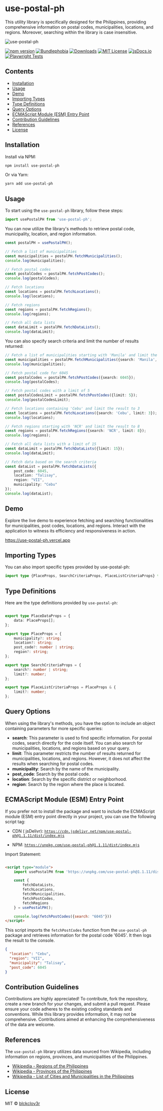 # use-postal-ph

This utility library is specifically designed for the Philippines, providing comprehensive information on postal codes,
municipalities, locations, and regions. Moreover, searching within the library is case insensitive.

![use-postal-ph](https://raw.githubusercontent.com/blckclov3r/use-postal-ph/main/img/use-postal-ph.png)

[![npm version](https://img.shields.io/npm/v/use-postal-ph?style=flat-square&alt=use-postal-ph)](https://www.npmjs.com/package/use-postal-ph)
[![Bundlephobia](https://img.shields.io/bundlephobia/min/use-postal-ph)](https://bundlephobia.com/result?p=use-postal-ph)
[![Downloads](https://img.shields.io/npm/dt/use-postal-ph.svg?style=flat-square)](https://www.npmjs.com/package/use-postal-ph)
[![MIT License](https://img.shields.io/badge/License-MIT-yellow.svg)](https://github.com/blckclov3r)
[![jsDocs.io](https://img.shields.io/badge/jsDocs.io-reference-blue)](https://www.jsdocs.io/package/use-postal-ph)
[![Playwright Tests](https://github.com/blckclov3r/use-postal-ph/actions/workflows/playwright.yml/badge.svg)](https://github.com/blckclov3r/use-postal-ph/actions/workflows/playwright.yml)

## Contents

* [Installation](#installation)
* [Usage](#usage)
* [Demo](#demo)
* [Importing Types](#importing-types)
* [Type Definitions](#type-definitions)
* [Query Options](#query-options)
* [ECMAScript Module (ESM) Entry Point](#ecmascript-module-esm-entry-point)
* [Contribution Guidelines](#contribution-guidelines)
* [References](#references)
* [License](#license)

## Installation

Install via NPM:

```bash
npm install use-postal-ph
```

Or via Yarn:

```bash
yarn add use-postal-ph
```

## Usage

To start using the `use-postal-ph` library, follow these steps:

```typescript
import usePostalPH from 'use-postal-ph';
```

You can now utilize the library's methods to retrieve postal code, municipality, location, and region information.

```typescript
const postalPH = usePostalPH();

// Fetch a list of municipalities
const municipalities = postalPH.fetchMunicipalities();
console.log(municipalities);

// Fetch postal codes
const postalCodes = postalPH.fetchPostCodes();
console.log(postalCodes);

// Fetch locations
const locations = postalPH.fetchLocations();
console.log(locations);

// Fetch regions
const regions = postalPH.fetchRegions();
console.log(regions);

// Fetch all data lists
const dataLimit = postalPH.fetchDataLists();
console.log(dataLimit);
```

You can also specify search criteria and limit the number of results returned:

```typescript
// Fetch a list of municipalities starting with 'Manila' and limit the result to 10
const municipalities = postalPH.fetchMunicipalities({search: 'Manila', limit: 10});
console.log(municipalities);

// Fetch postal code for 6045
const postalCodes = postalPH.fetchPostCodes({search: 6045});
console.log(postalCodes);

// Fetch postal codes with a limit of 5
const postalCodesLimit = postalPH.fetchPostCodes({limit: 5});
console.log(postalCodesLimit);

// Fetch locations containing 'Cebu' and limit the result to 3
const locations = postalPH.fetchLocations({search: 'Cebu', limit: 3});
console.log(locations);

// Fetch regions starting with 'NCR' and limit the result to 8
const regions = postalPH.fetchRegions({search: 'NCR', limit: 8});
console.log(regions);

// Fetch all data lists with a limit of 15
const dataLimit = postalPH.fetchDataLists({limit: 15});
console.log(dataLimit);

// Fetch data based on the search criteria
const dataList = postalPH.fetchDataLists({
    post_code: 6045,
    location: "Talisay",
    region: "VII",
    municipality: "Cebu"
});
console.log(dataList);
```

## Demo

Explore the live demo to experience fetching and searching functionalities for municipalities, post codes, locations,
and regions. Interact with the application to witness its efficiency and responsiveness in action.

https://use-postal-ph.vercel.app

## Importing Types

You can also import specific types provided by use-postal-ph:

```typescript
import type {PlaceProps, SearchCriteriaProps, PlaceListCriteriaProps} from "use-postal-ph";
```

## Type Definitions

Here are the type definitions provided by `use-postal-ph`:

```typescript

export type PlaceDataProps = {
    data: PlaceProps[];
};

export type PlaceProps = {
    municipality?: string;
    location?: string;
    post_code?: number | string;
    region?: string;
};

export type SearchCriteriaProps = {
    search?: number | string;
    limit?: number;
};

export type PlaceListCriteriaProps = PlaceProps & {
    limit?: number;
};
```

## Query Options

When using the library's methods, you have the option to include an object containing parameters for more specific
queries:

- **search**: This parameter is used to find specific information. For postal codes, search directly for the code
  itself. You can also search for municipalities, locations, and regions based on your query.
- **limit**: This parameter restricts the number of results returned for municipalities, locations, and regions.
  However, it does not affect the results when searching for postal codes.
- **municipality**: Search by the name of the municipality.
- **post_code**: Search by the postal code.
- **location**: Search by the specific district or neighborhood.
- **region**: Search by the region where the place is located.

## ECMAScript Module (ESM) Entry Point

If you prefer not to install the package and want to include the ECMAScript module (ESM) entry point directly in your
project, you can use the following script tag:

- CDN (
  jsDelivr): [`https://cdn.jsdelivr.net/npm/use-postal-ph@1.1.11/dist/index.mjs`](https://cdn.jsdelivr.net/npm/use-postal-ph@1.1.10/dist/index.mjs)

- NPM: [`https://unpkg.com/use-postal-ph@1.1.11/dist/index.mjs`](https://unpkg.com/use-postal-ph@1.1.10/dist/index.mjs)

Import Statement:

```html

<script type="module">
    import usePostalPH from 'https://unpkg.com/use-postal-ph@1.1.11/dist/index.mjs';

    const {
        fetchDataLists,
        fetchLocations,
        fetchMunicipalities,
        fetchPostCodes,
        fetchRegions
    } = usePostalPH();

    console.log(fetchPostCodes({search: "6045"}))
</script>
```

This script imports the `fetchPostCodes` function from the `use-postal-ph` package and retrieves information for the
postal code '6045'. It then logs the result to the console.

```json
{
  "location": "Cebu",
  "region": "VII",
  "municipality": "Talisay",
  "post_code": 6045
}
```

## Contribution Guidelines

Contributions are highly appreciated! To contribute, fork the repository, create a new branch for your changes, and
submit a pull request. Please ensure your code adheres to the existing coding standards and conventions. While this
library provides information, it may not be comprehensive. Contributions aimed at enhancing the comprehensiveness of the
data are welcome.

## References

The `use-postal-ph` library utilizes data sourced from Wikipedia, including information on regions, provinces, and
municipalities of the Philippines.

- [Wikipedia - Regions of the Philippines](http://en.wikipedia.org/wiki/Regions_of_the_Philippines)
- [Wikipedia - Provinces of the Philippines](http://en.wikipedia.org/wiki/Provinces_of_the_Philippines)
- [Wikipedia - List of Cities and Municipalities in the Philippines](http://en.wikipedia.org/wiki/List_of_cities_and_municipalities_in_the_Philippines)

## License

MIT &copy; [blckclov3r](https://github.com/blckclov3r/use-postal-ph?tab=MIT-1-ov-file)
